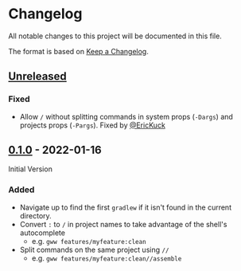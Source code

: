 # Changelog
All notable changes to this project will be documented in this file.

The format is based on [Keep a Changelog](https://keepachangelog.com/en/1.0.0/).

## [Unreleased]
### Fixed
- Allow `/` without splitting commands in system props (`-Dargs`) and projects props (`-Pargs`). Fixed by [@EricKuck](https://github.com/EricKuck)

## [0.1.0] - 2022-01-16
Initial Version
### Added
- Navigate up to find the first `gradlew` if it isn't found in the current directory.
- Convert `:` to `/` in project names to take advantage of the shell's autocomplete
  - e.g. `gww features/myfeature:clean`
- Split commands on the same project using `//`
  - e.g. `gww features/myfeature:clean//assemble`

[Unreleased]: https://github.com/pbreault/gww/compare/0.1.0..HEAD
[0.1.0]: https://github.com/pbreault/gww/releases/tag/0.1.0